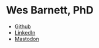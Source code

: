 # Wes Barnett, PhD

* [Github](https://github.com/wesbarnett)
* [LinkedIn](https://linkedin.com/in/wesbarnett)
* <a rel="me" href="https://fosstodon.org/@barnett">Mastodon</a>
